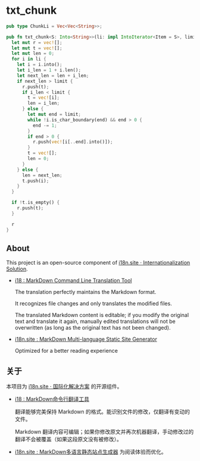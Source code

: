 # txt_chunk

```rust
pub type ChunkLi = Vec<Vec<String>>;

pub fn txt_chunk<S: Into<String>>(li: impl IntoIterator<Item = S>, limit: usize) -> ChunkLi {
  let mut r = vec![];
  let mut t = vec![];
  let mut len = 0;
  for i in li {
    let i = i.into();
    let i_len = 1 + i.len();
    let next_len = len + i_len;
    if next_len > limit {
      r.push(t);
      if i_len < limit {
        t = vec![i];
        len = i_len;
      } else {
        let mut end = limit;
        while !i.is_char_boundary(end) && end > 0 {
          end -= 1;
        }
        if end > 0 {
          r.push(vec![i[..end].into()]);
        }
        t = vec![];
        len = 0;
      }
    } else {
      len = next_len;
      t.push(i);
    }
  }

  if !t.is_empty() {
    r.push(t);
  }

  r
}
```

## About

This project is an open-source component of [i18n.site ⋅ Internationalization Solution](https://i18n.site).

* [i18 : MarkDown Command Line Translation Tool](https://i18n.site/i18)

  The translation perfectly maintains the Markdown format.

  It recognizes file changes and only translates the modified files.

  The translated Markdown content is editable; if you modify the original text and translate it again, manually edited translations will not be overwritten (as long as the original text has not been changed).

* [i18n.site : MarkDown Multi-language Static Site Generator](https://i18n.site/i18n.site)

  Optimized for a better reading experience

## 关于

本项目为 [i18n.site ⋅ 国际化解决方案](https://i18n.site) 的开源组件。

* [i18 :  MarkDown命令行翻译工具](https://i18n.site/i18)

  翻译能够完美保持 Markdown 的格式。能识别文件的修改，仅翻译有变动的文件。

  Markdown 翻译内容可编辑；如果你修改原文并再次机器翻译，手动修改过的翻译不会被覆盖（如果这段原文没有被修改）。

* [i18n.site : MarkDown多语言静态站点生成器](https://i18n.site/i18n.site) 为阅读体验而优化。
